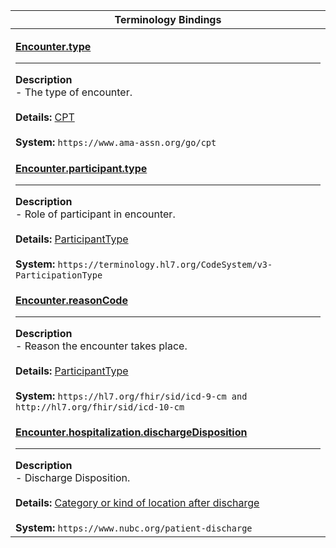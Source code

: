 |Terminology Bindings|
|---|
|<p>**[Encounter.type](https://hl7.org/fhir/r4/encounter-definitions.html#Encounter.type)**<hr>**Description**<br>- The type of encounter.<br><br>**Details:** [CPT](https://hl7.org/fhir/R4/cpt.html)<br><br>**System:** `https://www.ama-assn.org/go/cpt`|
|<p>**[Encounter.participant.type](https://hl7.org/fhir/r4/encounter-definitions.html#Encounter.participant.type)**<hr>**Description**<br>- Role of participant in encounter.<br><br>**Details:** [ParticipantType](https://hl7.org/fhir/r4/valueset-encounter-participant-type.html)<br><br>**System:** `https://terminology.hl7.org/CodeSystem/v3-ParticipationType`|
|<p>**[Encounter.reasonCode](https://hl7.org/fhir/r4/encounter-definitions.html#Encounter.reasonCode)**<hr>**Description**<br>- Reason the encounter takes place.<br><br>**Details:** [ParticipantType](https://hl7.org/fhir/r4/icd.html)<br><br>**System:** `https://hl7.org/fhir/sid/icd-9-cm and http://hl7.org/fhir/sid/icd-10-cm`|
|<p>**[Encounter.hospitalization.dischargeDisposition](https://hl7.org/fhir/r4/encounter-definitions.html#Encounter.hospitalization.dischargeDisposition)**<hr>**Description**<br>- Discharge Disposition.<br><br>**Details:** [Category or kind of location after discharge](https://www.nubc.org/)<br><br>**System:** `https://www.nubc.org/patient-discharge`|